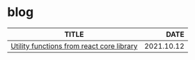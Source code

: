 # blog

| TITLE        | DATE   |
| --------   | -----: |
| [Utility functions from react core library](https://github.com/NickLJudy/blog/issues/1#issue-1023774290)     | 2021.10.12 |

